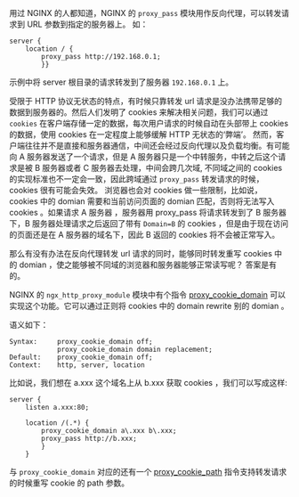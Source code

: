 用过 NGINX 的人都知道，NGINX 的 `proxy_pass` 模块用作反向代理，可以转发请求到 URL 参数到指定的服务器上。
如：
```nginx
server {
    location / {
        proxy_pass http://192.168.0.1; 
        }}
```

示例中将 server 根目录的请求转发到了服务器 `192.168.0.1` 上。

受限于 HTTP 协议无状态的特点，有时候只靠转发 url 请求是没办法携带足够的数据到服务器的。然后人们发明了 cookies 来解决相关问题，我们可以通过 `cookies` 在客户端存储一定的数据，每次用户请求的时候自动在头部带上 cookies 的数据，使用 cookies 在一定程度上能够缓解 HTTP 无状态的‘弊端’。
然而，客户端往往并不是直接和服务器通信，中间还会经过反向代理以及负载均衡。有可能向 A 服务器发送了一个请求，但是 A 服务器只是一个中转服务，中转之后这个请求是被 B 服务器或者 C 服务器去处理，中间会跨几次域, 不同域之间的 cookies 的实现标准也不一定会一致，因此跨域通过 `proxy_pass` 转发请求的时候， cookies 很有可能会失效。
浏览器也会对 cookies 做一些限制，比如说，cookies 中的 domian 需要和当前访问页面的 domian 匹配，否则将无法写入 cookies 。如果请求 A 服务器 ，服务器用 proxy\_pass 将请求转发到了 B 服务器下，B 服务器处理请求之后返回了带有 `Domain=B` 的 cookies ，但是由于现在访问的页面还是在 A 服务器的域名下，因此 B 返回的 cookies 将不会被正常写入。

那么有没有办法在反向代理转发 url 请求的同时，能够同时转发重写 cookies 中的 domian ，使之能够被不同域的浏览器和服务器能够正常读写呢？
答案是有的。

NGINX 的 `ngx_http_proxy_module` 模块中有个指令  [proxy\_cookie\_domain](http://nginx.org/en/docs/http/ngx_http_proxy_module.html#proxy_cookie_domain) 可以实现这个功能。它可以通过正则将 cookies 中的 domain rewrite 别的 domian 。

语义如下：
``` nginx
Syntax:     proxy_cookie_domain off;
            proxy_cookie_domain domain replacement;
Default:    proxy_cookie_domain off;
Context:    http, server, location
```

比如说，我们想在 a.xxx 这个域名上从 b.xxx 获取 cookies ，我们可以写成这样:

```nginx
server {
    listen a.xxx:80;

    location /(.*) {
        proxy_cookie_domain a\.xxx b\.xxx;
        proxy_pass http://b.xxx;
        }
    }
```

与 `proxy_cookie_domain` 对应的还有一个 [proxy\_cookie\_path](http://nginx.org/en/docs/http/ngx_http_proxy_module.html#proxy_cookie_domain) 指令支持转发请求的时候重写 cookie 的 path 参数。

